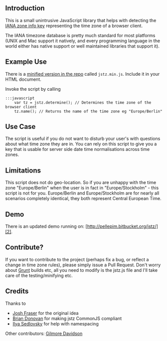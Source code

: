 ## Introduction

This is a small unintrusive JavaScript library that helps with detecting the [IANA zone info key][1] representing the time zone of a browser client.

The IANA timezone database is pretty much standard for most platforms (UNIX and Mac support it natively, and every programming language in the world either has native support or well maintained libraries that support it).

## Example Use

There is a [minified version in the repo][3] called `jstz.min.js`. Include it in your HTML document.

Invoke the script by calling

    :::javascript
        var tz = jstz.determine(); // Determines the time zone of the browser client
        tz.name(); // Returns the name of the time zone eg "Europe/Berlin"

## Use Case

The script is useful if you do not want to disturb your user's with questions about what time zone they are in. You can rely on this script to give you a key that is usable for server side date time normalisations across time zones. 

## Limitations

This script does not do geo-location. So if you are unhappy with the time zone "Europe/Berlin" when the user is in fact in "Europe/Stockholm" - this script is not for you. Europe/Berlin and Europe/Stockholm are for nearly all scenarios completely identical, they both represent Central European Time.

## Demo

There is an updated demo running on: [http://pellepim.bitbucket.org/jstz/][2].

## Contribute?

If you want to contribute to the project (perhaps fix a bug, or reflect a change in time zone rules), please simply issue a Pull Request. Don't worry about [Grunt][4] builds etc, all you need to modify is the jstz.js file and I'll take care of the testing/minifying etc.

## Credits
Thanks to 
* [Josh Fraser][5] for the original idea
* [Brian Donovan][6] for making jstz CommonJS compliant
* [Ilya Sedlovsky][7] for help with namespacing

Other contributors:
[Gilmore Davidson][8]

[1]: http://www.iana.org/time-zones
[2]: http://pellepim.bitbucket.org/jstz/
[3]: https://bitbucket.org/pellepim/jstimezonedetect/src
[4]: https://github.com/gruntjs/grunt
[5]: http://www.onlineaspect.com/about/
[6]: https://bitbucket.org/eventualbuddha
[7]: https://bitbucket.org/purebill
[8]: https://bitbucket.org/gdavidson
